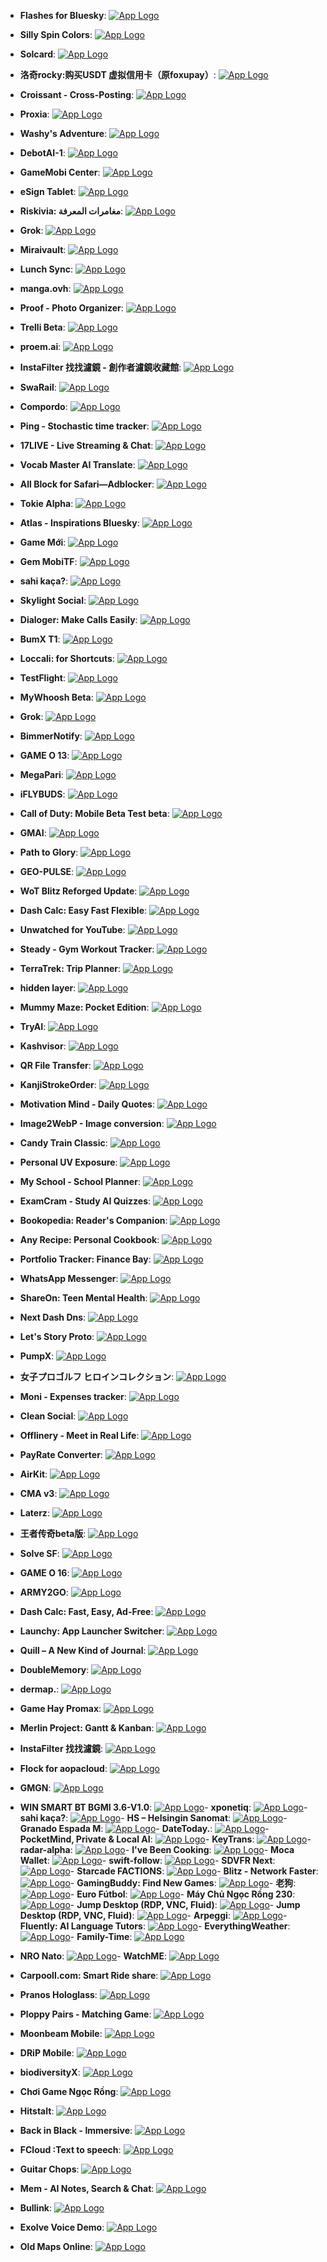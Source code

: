 - **Flashes for Bluesky**: [![App Logo](https://is1-ssl.mzstatic.com/image/thumb/Purple221/v4/04/b2/1c/04b21cee-3222-39ab-6c47-cca574aa3b4c/AppIcon-0-0-1x_U007ephone-0-1-0-0-85-220.png/200x200bb-80.png)](https://testflight.apple.com/join/JKEtnTQP)
- **Silly Spin Colors**: [![App Logo](https://is1-ssl.mzstatic.com/image/thumb/Purple211/v4/94/63/a3/9463a3b9-eac1-c5c9-a038-5c2b3a65dc2f/AppIcon-0-0-1x_U007emarketing-0-11-0-85-220.png/200x200bb-80.png)](https://testflight.apple.com/join/t6phPMYc)
- **Solcard**: [![App Logo](https://is1-ssl.mzstatic.com/image/thumb/Purple211/v4/42/21/be/4221be44-83b9-24ca-b76b-31252179463e/AppIcon-0-0-1x_U007epad-0-1-85-220.png/200x200bb-80.png)](https://testflight.apple.com/join/h6T6pM7T)
- **洛奇rocky:购买USDT 虚拟信用卡（原foxupay）**: [![App Logo](https://is1-ssl.mzstatic.com/image/thumb/Purple221/v4/28/c6/65/28c66542-662d-0011-4c5e-81594dc089b5/AppIcon-0-0-1x_U007ephone-0-1-0-85-220.png/200x200bb-80.png)](https://testflight.apple.com/join/NFr5nj4a)
- **Croissant - Cross-Posting**: [![App Logo](https://is1-ssl.mzstatic.com/image/thumb/Purple221/v4/64/e2/64/64e2645e-2c99-29bb-16f9-f0d7a88462c8/AppIcon-0-0-1x_U007epad-0-0-0-1-0-P3-85-220.png/200x200bb-80.png)](https://testflight.apple.com/join/fPxmQkKP)
- **Proxia**: [![App Logo](https://is1-ssl.mzstatic.com/image/thumb/Purple221/v4/bc/25/e1/bc25e19f-ee33-96f3-8558-b85fff74e78e/AppIcon-0-0-1x_U007ephone-0-1-0-85-220.png/200x200bb-80.png)](https://testflight.apple.com/join/WnmQfjHT)
- **Washy's Adventure**: [![App Logo](https://is1-ssl.mzstatic.com/image/thumb/Purple221/v4/9b/bb/f1/9bbbf138-67cc-97d0-bce7-4ed3ab065eb4/AppIcon-0-0-1x_U007emarketing-0-11-0-85-220.png/200x200bb-80.png)](https://testflight.apple.com/join/ynhv8aXX)
- **DebotAI-1**: [![App Logo](https://is1-ssl.mzstatic.com/image/thumb/Purple221/v4/8b/51/74/8b5174af-9f92-c8ca-e3ef-19144714dc67/AppIcon-0-0-1x_U007epad-0-85-220.png/200x200bb-80.png)](https://testflight.apple.com/join/HmGq8sdv)
- **GameMobi Center**: [![App Logo](https://is1-ssl.mzstatic.com/image/thumb/Purple211/v4/ab/9a/fa/ab9afa52-1e83-4c25-b612-bef498b12f67/AppIcon-0-0-1x_U007emarketing-0-8-0-85-220.png/200x200bb-80.png)](https://testflight.apple.com/join/72N83Pfg)
- **eSign Tablet**: [![App Logo](https://is1-ssl.mzstatic.com/image/thumb/Purple221/v4/c7/0c/e8/c70ce835-b376-d79d-c7f4-5e697799538b/AppIcon-0-0-1x_U007emarketing-0-11-0-0-85-220.png/200x200bb-80.png)](https://testflight.apple.com/join/XGjKDWkQ)
- **Riskivia: مغامرات المعرفة**: [![App Logo](https://is1-ssl.mzstatic.com/image/thumb/Purple211/v4/b6/cc/4f/b6cc4fe1-9e8d-1174-41f7-6772002c3980/AppIcon-0-0-1x_U007emarketing-0-0-0-7-0-0-sRGB-0-0-0-GLES2_U002c0-512MB-85-220-0-0.png/200x200bb-80.png)](https://testflight.apple.com/join/423AVRcf)
- **Grok**: [![App Logo](https://is1-ssl.mzstatic.com/image/thumb/Purple211/v4/75/f9/bf/75f9bfdb-937b-01b5-e4f8-205ebb09ac2d/AppIcon-0-1x_U007epad-0-1-0-85-220-0.jpeg/200x200bb-80.png)](https://testflight.apple.com/join/ZNTJK731)
- **Miraivault**: [![App Logo](https://is1-ssl.mzstatic.com/image/thumb/Purple221/v4/27/f5/17/27f5175a-e944-0a83-9601-cc7cad78cbe6/AppIcon-0-0-1x_U007epad-0-1-85-220.png/200x200bb-80.png)](https://testflight.apple.com/join/CAVDSYNs)
- **Lunch Sync**: [![App Logo](https://is1-ssl.mzstatic.com/image/thumb/Purple211/v4/1c/7e/96/1c7e9678-b5e8-c162-f142-bbf71fec37d1/AppIcon-0-0-1x_U007epad-0-1-85-220.png/200x200bb-80.png)](https://testflight.apple.com/join/mF8JEHqk)
- **manga.ovh**: [![App Logo](https://is1-ssl.mzstatic.com/image/thumb/Purple221/v4/94/ca/55/94ca55f0-3d49-61fc-8a31-cedd2ed4cea0/AppIcon-0-0-1x_U007epad-0-0-0-1-0-85-220.png/200x200bb-80.png)](https://testflight.apple.com/join/XseCg0u4)
- **Proof - Photo Organizer**: [![App Logo](https://is1-ssl.mzstatic.com/image/thumb/Purple221/v4/1c/07/23/1c0723d8-9d66-a079-f857-faf50def870b/AppIcon-0-1x_U007ephone-0-0-0-1-0-85-220-0.png/200x200bb-80.png)](https://testflight.apple.com/join/66h8HPQ5)
- **Trelli Beta**: [![App Logo](https://is1-ssl.mzstatic.com/image/thumb/Purple221/v4/af/e3/91/afe39163-fd08-07e6-3d3e-eabc0dc6cde4/AppIcon.beta-1x_U007emarketing-0-11-0-85-220-0.png/200x200bb-80.png)](https://testflight.apple.com/join/rwSxF16k)
- **proem.ai**: [![App Logo](https://is1-ssl.mzstatic.com/image/thumb/Purple221/v4/cb/74/b5/cb74b5e0-c371-e21d-5c26-868a60c623a3/AppIcon-0-0-1x_U007epad-0-85-220.png/200x200bb-80.png)](https://testflight.apple.com/join/uhSa2wCQ)
- **InstaFilter 找找濾鏡 - 創作者濾鏡收藏館**: [![App Logo](https://is1-ssl.mzstatic.com/image/thumb/Purple211/v4/14/c2/a0/14c2a061-0696-6dc4-3881-221c31911511/AppIcon-0-0-1x_U007ephone-0-1-85-220.png/200x200bb-80.png)](https://testflight.apple.com/join/JCGUGt1v)
- **SwaRail**: [![App Logo](https://is1-ssl.mzstatic.com/image/thumb/Purple221/v4/8d/e7/32/8de73259-23cc-ea76-5600-44742359ce1d/AppIcon-1x_U007emarketing-0-7-0-85-220-0.png/200x200bb-80.png)](https://testflight.apple.com/join/aWFYt6et)
- **Compordo**: [![App Logo](https://is1-ssl.mzstatic.com/image/thumb/Purple221/v4/ea/46/fe/ea46fe6c-bb5c-4a25-363d-43e7a64207c9/AppIcon-0-1x_U007ephone-0-1-0-85-220-0.png/200x200bb-80.png)](https://testflight.apple.com/join/T8fKTfmG)
- **Ping - Stochastic time tracker**: [![App Logo](https://is1-ssl.mzstatic.com/image/thumb/Purple211/v4/a0/87/18/a0871868-3332-d452-02e4-e23a10b2a970/AppIcon-0-0-1x_U007epad-0-1-85-220.png/200x200bb-80.png)](https://testflight.apple.com/join/sRTERSA3)
- **17LIVE - Live Streaming & Chat**: [![App Logo](https://is1-ssl.mzstatic.com/image/thumb/Purple221/v4/6f/30/66/6f306686-d097-64c6-7145-560a1d8b5a49/AppIcon-0-0-1x_U007emarketing-0-7-0-sRGB-85-220.png/200x200bb-80.png)](https://testflight.apple.com/join/xsBXnoJO)
- **Vocab Master AI Translate**: [![App Logo](https://is1-ssl.mzstatic.com/image/thumb/Purple211/v4/a4/57/81/a4578109-61df-c5e8-385d-76a5e6ed849f/AppIcon-0-0-1x_U007ephone-0-1-85-220.png/200x200bb-80.png)](https://testflight.apple.com/join/R5YV9JAk)
- **All Block for Safari—Adblocker**: [![App Logo](https://is1-ssl.mzstatic.com/image/thumb/Purple211/v4/dc/63/03/dc6303db-aa55-6282-4d03-34f02b02ae2b/AppIcon-0-0-1x_U007epad-0-1-85-220.png/200x200bb-80.png)](https://testflight.apple.com/join/fjQq64ND)
- **Tokie Alpha**: [![App Logo](https://is1-ssl.mzstatic.com/image/thumb/Purple211/v4/cc/af/01/ccaf01de-b2de-8e0d-b547-896b97d71049/AppIcon-0-0-1x_U007ephone-0-85-220.png/200x200bb-80.png)](https://testflight.apple.com/join/Sp2ZXn2t)
- **Atlas - Inspirations Bluesky**: [![App Logo](https://is1-ssl.mzstatic.com/image/thumb/Purple211/v4/96/94/56/969456d4-2f02-e923-ce35-4a676ef25419/AppIcon-0-0-1x_U007emarketing-0-11-0-0-85-220.png/200x200bb-80.png)](https://testflight.apple.com/join/aPTRfuxv)
- **Game Mới**: [![App Logo](https://is1-ssl.mzstatic.com/image/thumb/Purple221/v4/13/58/0f/13580fe0-7812-c994-d4f6-ca7cdda38da0/AppIcon-0-0-1x_U007epad-0-11-0-85-220.png/200x200bb-80.png)](https://testflight.apple.com/join/qk7e7jJv)
- **Gem MobiTF**: [![App Logo](https://is1-ssl.mzstatic.com/image/thumb/Purple211/v4/49/8e/dc/498edcf3-32fc-ad03-9ba9-c4aa0b18a2f8/AppIcon-0-0-1x_U007emarketing-0-10-0-85-220.png/200x200bb-80.png)](https://testflight.apple.com/join/dzCFYhCn)
- **sahi kaça?**: [![App Logo](https://is1-ssl.mzstatic.com/image/thumb/Purple211/v4/d9/75/fe/d975fefb-a1c8-353f-b43d-beeb64543b92/AppIcon-0-0-1x_U007emarketing-0-8-0-85-220.png/200x200bb-80.png)](https://testflight.apple.com/join/U1DtEAyk)
- **Skylight Social**: [![App Logo](https://is1-ssl.mzstatic.com/image/thumb/Purple221/v4/34/0d/47/340d4705-5a08-644a-3232-b471d2e0cf66/AppIcon-0-0-1x_U007epad-0-1-85-220.png/200x200bb-80.png)](https://testflight.apple.com/join/s5RmNCGc)
- **Dialoger: Make Calls Easily**: [![App Logo](https://is1-ssl.mzstatic.com/image/thumb/Purple221/v4/8c/dc/45/8cdc4582-e9b9-f938-9774-5d6caab56711/AppIcon-0-0-85-220-0-5-0-2x.png/200x200bb-80.png)](https://testflight.apple.com/join/utYD2dwx)
- **BumX T1**: [![App Logo](https://is1-ssl.mzstatic.com/image/thumb/Purple211/v4/53/80/62/538062f4-a7b2-9d1d-23fc-09e97a6300a7/AppIcon-0-0-1x_U007emarketing-0-10-0-0-85-220.png/200x200bb-80.png)](https://testflight.apple.com/join/r7a4KPsF)
- **Loccali: for Shortcuts**: [![App Logo](https://is1-ssl.mzstatic.com/image/thumb/Purple221/v4/9f/9d/83/9f9d834a-dc5f-93cd-3a21-b0d1965d56cf/AppIcon-0-1x_U007epad-0-1-85-220-0.jpeg/200x200bb-80.png)](https://testflight.apple.com/join/Wyzw1RZV)
- **TestFlight**: [![App Logo](https://is1-ssl.mzstatic.com/image/thumb/Purple221/v4/d2/f7/7d/d2f77d63-76ea-6e1f-5f31-db75be5468a7/AppIcon-85-220-0-4-2x.png/246x0w.webp)](https://developer.apple.com/testflight/)
- **MyWhoosh Beta**: [![App Logo](https://is1-ssl.mzstatic.com/image/thumb/Purple221/v4/7d/8b/4b/7d8b4bc5-7ced-5c9f-47fc-1bf803305672/AppIcon-0-0-1x_U007emarketing-0-3-85-220.png/200x200bb-80.png)](https://testflight.apple.com/join/h8rkF97p)
- **Grok­**: [![App Logo](https://is1-ssl.mzstatic.com/image/thumb/Purple211/v4/ac/6b/3e/ac6b3e9e-8120-dd7b-8775-703cc386642b/AppIcon-0-1x_U007epad-0-1-0-85-220-0.jpeg/200x200bb-80.png)](https://testflight.apple.com/join/ZNTJK731)
- **BimmerNotify**: [![App Logo](https://is1-ssl.mzstatic.com/image/thumb/Purple211/v4/29/f6/c6/29f6c60d-b362-d19c-6a06-dcce74208b45/AppIcon-0-0-1x_U007ephone-0-1-85-220.png/200x200bb-80.png)](https://testflight.apple.com/join/wVKUFtSH)
- **GAME O 13**: [![App Logo](https://is1-ssl.mzstatic.com/image/thumb/Purple221/v4/73/c2/2b/73c22b6a-4387-27b4-a809-5aa6577f8392/AppIcon-1x_U007emarketing-0-10-0-85-220-0.png/200x200bb-80.png)](https://testflight.apple.com/join/NAMu6usz)
- **MegaPari**: [![App Logo](https://is1-ssl.mzstatic.com/image/thumb/Purple211/v4/1e/15/0b/1e150b46-11c0-d8f5-d798-0404972a31b4/AppIcon-0-0-1x_U007epad-0-1-0-85-220.png/200x200bb-80.png)](https://testflight.apple.com/join/QD66pksn)
- **iFLYBUDS**: [![App Logo](https://is1-ssl.mzstatic.com/image/thumb/Purple221/v4/18/73/5f/18735fad-3d44-f0da-7462-d785683f6043/AppIcon-0-0-1x_U007emarketing-0-7-0-0-85-220.png/200x200bb-80.png)](https://testflight.apple.com/join/hlO9DpDK)
- **Call of Duty: Mobile Beta Test beta**: [![App Logo](https://is1-ssl.mzstatic.com/image/thumb/Purple221/v4/04/07/15/0407157a-520b-36e9-af8e-6372042e1adc/AppIcon-1x_U007emarketing-0-9-0-85-220-0.png/200x200bb-80.png)](https://testflight.apple.com/join/YYcNAy3n)
- **GMAI**: [![App Logo](https://is1-ssl.mzstatic.com/image/thumb/Purple221/v4/60/76/c3/6076c399-0df7-ae25-21eb-b269b06b4c7d/AppIcon-1x_U007emarketing-0-8-0-85-220-0.png/200x200bb-80.png)](https://testflight.apple.com/join/gnxeVRWg)
- **Path to Glory**: [![App Logo](https://is1-ssl.mzstatic.com/image/thumb/Purple221/v4/54/12/a5/5412a53d-9f9e-f099-752c-f9190402b704/AppIcon-0-0-1x_U007emarketing-0-7-0-85-220.png/200x200bb-80.png)](https://testflight.apple.com/join/j3nrDp41)
- **GEO-PULSE**: [![App Logo](https://is1-ssl.mzstatic.com/image/thumb/Purple211/v4/d0/1d/21/d01d21c5-e1b6-14cc-c08a-5aad8a019ed0/AppIcon-0-0-1x_U007ephone-0-1-0-85-220.png/200x200bb-80.png)](https://testflight.apple.com/join/Qg2GCNw6)
- **WoT Blitz Reforged Update**: [![App Logo](https://is1-ssl.mzstatic.com/image/thumb/Purple211/v4/68/6f/0e/686f0e9a-6861-af72-608f-157cf0cf8357/AppIcon-0-0-1x_U007epad-0-7-0-0-85-220.png/200x200bb-80.png)](https://testflight.apple.com/join/qHCFGYmt)
- **Dash Calc: Easy Fast Flexible**: [![App Logo](https://is1-ssl.mzstatic.com/image/thumb/Purple221/v4/42/48/88/4248881c-92b1-472d-f8ae-a0e1e8025dff/AppIcon-0-0-1x_U007ephone-0-1-85-220.png/200x200bb-80.png)](https://testflight.apple.com/join/4vmNqTE8)
- **Unwatched for YouTube**: [![App Logo](https://is1-ssl.mzstatic.com/image/thumb/Purple221/v4/18/94/06/18940689-7819-a6a5-6b21-82b1f3612a9c/AppIcon-0-0-1x_U007epad-0-0-0-1-0-85-220.png/200x200bb-80.png)](https://testflight.apple.com/join/9RP0WzCR)
- **Steady - Gym Workout Tracker**: [![App Logo](https://is1-ssl.mzstatic.com/image/thumb/Purple221/v4/72/bb/91/72bb91aa-533f-5072-5b8a-7c7bbc2abf88/AppIcon-0-0-1x_U007ephone-0-1-85-220.png/200x200bb-80.png)](https://testflight.apple.com/join/4nJvAFSV)
- **TerraTrek: Trip Planner**: [![App Logo](https://is1-ssl.mzstatic.com/image/thumb/Purple221/v4/1e/c9/da/1ec9dafd-72a2-c008-d01e-57e83b416fe3/AppIcon-0-0-1x_U007epad-0-85-220.png/200x200bb-80.png)](https://testflight.apple.com/join/7jIs4sEX)
- **hidden layer**: [![App Logo](https://is1-ssl.mzstatic.com/image/thumb/Purple221/v4/80/35/90/8035909c-e491-5e10-6c4e-7e8fe8118809/AppIcon-0-1x_U007epad-0-1-85-220-0.png/200x200bb-80.png)](https://testflight.apple.com/join/dht8jUxm)
- **Mummy Maze: Pocket Edition**: [![App Logo](https://is1-ssl.mzstatic.com/image/thumb/Purple211/v4/14/00/39/1400392f-6d3b-eefa-3fbc-71fc64a26c13/AppIcon-0-0-1x_U007epad-0-85-220.png/200x200bb-80.png)](https://testflight.apple.com/join/s9WDyQue)
- **TryAI**: [![App Logo](https://is1-ssl.mzstatic.com/image/thumb/Purple211/v4/13/da/5a/13da5a97-436f-bf95-7a05-702e3b36aad1/AppIcon-0-0-1x_U007ephone-0-1-85-220.png/200x200bb-80.png)](https://testflight.apple.com/join/75Tty8zH)
- **Kashvisor**: [![App Logo](https://is1-ssl.mzstatic.com/image/thumb/Purple221/v4/60/b4/cf/60b4cfb6-7dc8-5c80-615a-fb528b8c2fa5/AppIcon-0-0-1x_U007emarketing-0-11-0-85-220.png/200x200bb-80.png)](https://testflight.apple.com/join/3QwmcB9B)
- **QR File Transfer**: [![App Logo](https://is1-ssl.mzstatic.com/image/thumb/Purple211/v4/41/68/f4/4168f475-2212-cc32-06d2-f212e142c6bb/AppIcon-0-0-1x_U007ephone-0-1-0-85-220.png/200x200bb-80.png)](https://testflight.apple.com/join/P5UOcDLa)
- **KanjiStrokeOrder**: [![App Logo](https://is1-ssl.mzstatic.com/image/thumb/Purple211/v4/8e/8e/c9/8e8ec934-02b5-e15e-44f9-0d93e089afce/AppIcon-0-0-1x_U007ephone-0-1-85-220.png/200x200bb-80.png)](https://testflight.apple.com/join/XfwHVjAn)
- **Motivation Mind - Daily Quotes**: [![App Logo](https://is1-ssl.mzstatic.com/image/thumb/Purple211/v4/03/e2/53/03e25379-0776-4801-4c64-9517b3f82662/Purple-Blue-0-0-1x_U007epad-0-1-85-220.png/200x200bb-80.png)](https://testflight.apple.com/join/zt6pfQr2)
- **Image2WebP - Image conversion**: [![App Logo](https://is1-ssl.mzstatic.com/image/thumb/Purple211/v4/04/d4/c3/04d4c3fc-0f43-dd5f-d2f3-ba10718c491f/AppIcon-0-0-85-220-0-5-0-2x.png/200x200bb-80.png)](https://testflight.apple.com/join/KAwk7k3M)
- **Candy Train Classic**: [![App Logo](https://is1-ssl.mzstatic.com/image/thumb/Purple221/v4/03/4d/51/034d51f7-72e2-e08b-fee8-dbcff26530d0/AppIcon-0-0-1x_U007epad-0-85-220.png/200x200bb-80.png)](https://testflight.apple.com/join/VpQwJHwP)
- **Personal UV Exposure**: [![App Logo](https://is1-ssl.mzstatic.com/image/thumb/Purple221/v4/94/c8/2f/94c82f41-e584-7f3d-53b9-936e20351180/AppIcon-0-0-1x_U007ephone-0-1-85-220.png/200x200bb-80.png)](https://testflight.apple.com/join/tDDyaJvU)
- **My School - School Planner**: [![App Logo](https://is1-ssl.mzstatic.com/image/thumb/Purple221/v4/25/23/f6/2523f674-bdf3-cc71-73e1-bb78187c9024/AppIcon-0-0-1x_U007epad-0-0-0-1-0-85-220.png/200x200bb-80.png)](https://testflight.apple.com/join/G7P5eJkd)
- **ExamCram - Study AI Quizzes**: [![App Logo](https://is1-ssl.mzstatic.com/image/thumb/Purple211/v4/f6/4f/7e/f64f7ef3-183c-32d7-8033-db10efc0d42f/AppIcon-0-1x_U007epad-0-1-85-220-0.png/200x200bb-80.png)](https://testflight.apple.com/join/n0S2Zc8Y)
- **Bookopedia: Reader's Companion**: [![App Logo](https://is1-ssl.mzstatic.com/image/thumb/Purple221/v4/d1/78/a5/d178a5ed-c209-71d6-2392-bfef4a8841a5/AppIcon-0-1x_U007epad-0-0-0-1-0-85-220-0.png/200x200bb-80.png)](https://testflight.apple.com/join/U3NY9MqD)
- **Any Recipe: Personal Cookbook**: [![App Logo](https://is1-ssl.mzstatic.com/image/thumb/Purple221/v4/97/c4/3c/97c43c7b-78b3-b6fd-f5bc-9b896821b285/AppIcon-0-0-1x_U007epad-0-1-0-sRGB-85-220.png/200x200bb-80.png)](https://testflight.apple.com/join/eedsEgLh)
- **Portfolio Tracker: Finance Bay**: [![App Logo](https://is1-ssl.mzstatic.com/image/thumb/Purple221/v4/37/4f/82/374f82f1-06c1-1d78-246d-c75158ca73e5/AppIcon_iOS-0-1x_U007epad-0-0-0-1-0-85-220-0.jpeg/200x200bb-80.png)](https://testflight.apple.com/join/y4etT8Ht)

- **WhatsApp Messenger**: [![App Logo](https://is1-ssl.mzstatic.com/image/thumb/Purple211/v4/ac/51/93/ac519384-5614-304b-279f-f4f227307f47/AppIconCatalystBetarelbranch-0-0-2x_U007euniversal-0-0-0-4-0-0-0-85-220.png/200x200bb-80.png)](https://testflight.apple.com/join/krUFQpyJ)
- **ShareOn: Teen Mental Health**: [![App Logo](https://is1-ssl.mzstatic.com/image/thumb/Purple211/v4/4a/1d/79/4a1d79a6-74c8-984d-2325-118677324ef8/AppIcon-0-0-1x_U007ephone-0-1-85-220.png/200x200bb-80.png)](https://testflight.apple.com/join/kKHgM3qt)
- **Next Dash Dns**: [![App Logo](https://is1-ssl.mzstatic.com/image/thumb/Purple221/v4/28/a2/06/28a2065c-ac58-e22a-ebc5-928bfb96cf4b/launcher_icon-0-0-1x_U007emarketing-0-11-0-85-220.png/200x200bb-80.png)](https://testflight.apple.com/join/KFdfGqXV)
- **Let's Story Proto**: [![App Logo](https://is1-ssl.mzstatic.com/image/thumb/Purple221/v4/e3/eb/b9/e3ebb957-319c-8e90-83c8-cd0b2eff1e7f/AppIcon-1x_U007emarketing-0-5-85-220-0.png/200x200bb-80.png)](https://testflight.apple.com/join/8QmsyzZZ)
- **PumpX**: [![App Logo](https://is1-ssl.mzstatic.com/image/thumb/Purple221/v4/20/54/23/205423a0-9c54-a556-473f-a16164c89d6a/AppIcon-0-0-1x_U007epad-0-1-85-220.png/200x200bb-80.png)](https://testflight.apple.com/join/hvAPe7Ak)
- **女子プロゴルフ ヒロインコレクション**: [![App Logo](https://is1-ssl.mzstatic.com/image/thumb/Purple211/v4/8b/e6/c4/8be6c44e-8191-a086-4a25-35c94ceceb70/AppIcon-1x_U007emarketing-0-7-0-85-220-0.png/200x200bb-80.png)](https://testflight.apple.com/join/KVwAHx73)
- **Moni - Expenses tracker**: [![App Logo](https://is1-ssl.mzstatic.com/image/thumb/Purple221/v4/59/05/8d/59058df2-18a3-087c-7f6c-c4aab9ad85e0/AppIcon-0-0-1x_U007epad-0-1-85-220.png/200x200bb-80.png)](https://testflight.apple.com/join/gXXPXzVq)
- **Clean Social**: [![App Logo](https://is1-ssl.mzstatic.com/image/thumb/Purple211/v4/ac/ad/95/acad950c-6487-16fe-9603-2fa003a58f20/AppIcon-0-0-1x_U007epad-0-85-220.png/200x200bb-80.png)](https://testflight.apple.com/join/3svxuIMP)
- **Offlinery - Meet in Real Life**: [![App Logo](https://is1-ssl.mzstatic.com/image/thumb/Purple221/v4/a4/d2/b8/a4d2b84e-90b8-757c-e9f1-14563145341f/AppIcon-0-0-1x_U007epad-0-1-85-220.png/200x200bb-80.png)](https://testflight.apple.com/join/M98apUG3)
- **PayRate Converter**: [![App Logo](https://is1-ssl.mzstatic.com/image/thumb/Purple211/v4/1c/88/92/1c88926e-224d-1426-9c3e-01b60aaeb20f/AppIcon-1x_U007ephone-0-1-0-85-220-0.png/200x200bb-80.png)](https://testflight.apple.com/join/cMXuvTpC)
- **AirKit**: [![App Logo](https://is1-ssl.mzstatic.com/image/thumb/Purple221/v4/45/75/bf/4575bfff-5182-54fd-83b2-a4f0e7d03775/AppIcon-0-0-1x_U007ephone-0-1-85-220.png/200x200bb-80.png)](https://testflight.apple.com/join/zpescuEx)
- **CMA v3**: [![App Logo](https://is1-ssl.mzstatic.com/image/thumb/Purple211/v4/8e/fd/36/8efd3636-f04e-31e6-fe08-af805692cb04/AppIcon-1x_U007emarketing-0-6-0-85-220-0.png/200x200bb-80.png)](https://testflight.apple.com/join/qYoNsVfv)
- **Laterz**: [![App Logo](https://is1-ssl.mzstatic.com/image/thumb/Purple211/v4/6b/69/a8/6b69a80a-f421-0ca5-db97-e39d01942cc5/AppIcon-0-0-85-220-0-5-0-2x.png/200x200bb-80.png)](https://testflight.apple.com/join/ZVZnfhXn)
- **王者传奇beta版**: [![App Logo](https://is1-ssl.mzstatic.com/image/thumb/Purple221/v4/07/78/4d/07784d70-4620-afef-c216-030c93164fb1/AppIcon-1x_U007emarketing-0-7-0-85-220-0.png/200x200bb-80.png)](https://testflight.apple.com/join/99FnT1KK)
- **Solve SF**: [![App Logo](https://is1-ssl.mzstatic.com/image/thumb/Purple211/v4/ec/0d/79/ec0d7947-3573-c39c-e6f4-6dd39ce4accb/AppIcon-1x_U007ephone-0-1-85-220-0.png/200x200bb-80.png)](https://testflight.apple.com/join/8t2azZPf)
- **GAME O 16**: [![App Logo](https://is1-ssl.mzstatic.com/image/thumb/Purple221/v4/9e/09/d5/9e09d5aa-ead0-8539-e4ac-063d5af1bad3/AppIcon-1x_U007emarketing-0-10-0-85-220-0.png/200x200bb-80.png)](https://testflight.apple.com/join/7akPwEdp)
- **ARMY2GO**: [![App Logo](https://is1-ssl.mzstatic.com/image/thumb/Purple211/v4/04/ed/3a/04ed3a5b-e16a-00e2-be8b-19f4ab3e444f/AppIcon-0-0-1x_U007emarketing-0-0-0-7-0-0-sRGB-0-0-0-GLES2_U002c0-512MB-85-220-0-0.png/200x200bb-80.png)](https://testflight.apple.com/join/gbNpRxWw)
- **Dash Calc: Fast, Easy, Ad-Free**: [![App Logo](https://is1-ssl.mzstatic.com/image/thumb/Purple221/v4/42/48/88/4248881c-92b1-472d-f8ae-a0e1e8025dff/AppIcon-0-0-1x_U007ephone-0-1-85-220.png/200x200bb-80.png)](https://testflight.apple.com/join/4vmNqTE8)
- **Launchy: App Launcher Switcher**: [![App Logo](https://is1-ssl.mzstatic.com/image/thumb/Purple211/v4/b7/95/22/b7952204-2c1f-ccbe-5ad7-830ce03c7ec1/AppIcon-0-0-85-220-0-0-5-0-2x-sRGB.png/200x200bb-80.png)](https://testflight.apple.com/join/hpa9Wzbd)
- **Quill – A New Kind of Journal**: [![App Logo](https://is1-ssl.mzstatic.com/image/thumb/Purple211/v4/a9/97/31/a99731c0-31ca-6560-7112-7fcda435a5b3/AppIcon-0-0-1x_U007epad-0-1-85-220.png/200x200bb-80.png)](https://testflight.apple.com/join/HTuqG6Qm)
- **DoubleMemory**: [![App Logo](https://is1-ssl.mzstatic.com/image/thumb/Purple211/v4/1f/f6/7d/1ff67d02-2ee7-6309-1aaa-d06368fad926/AppIcon-0-0-85-220-0-2-0-2x.png/200x200bb-80.png)](https://testflight.apple.com/join/ZG7nyTaZ)
- **dermap.**: [![App Logo](https://is1-ssl.mzstatic.com/image/thumb/Purple221/v4/91/31/a7/9131a782-7d51-921e-9840-e130d000c28d/AppIcon-0-0-1x_U007epad-0-85-220.png/200x200bb-80.png)](https://testflight.apple.com/join/or9XKtiH)
- **Game Hay Promax**: [![App Logo](https://is1-ssl.mzstatic.com/image/thumb/Purple211/v4/e1/42/9c/e1429cab-e995-0f61-3074-e8e520a0ddea/AppIcon-0-0-1x_U007epad-0-11-0-85-220.png/200x200bb-80.png)](https://testflight.apple.com/join/YWqYyuSS)
- **Merlin Project: Gantt & Kanban**: [![App Logo](https://is1-ssl.mzstatic.com/image/thumb/Purple211/v4/c5/d6/5a/c5d65a76-0693-4389-ada7-11ff4016bdaf/MerlinProject.png/200x200bb-80.png)](https://testflight.apple.com/join/jdXVATK3)
- **InstaFilter 找找濾鏡**: [![App Logo](https://is1-ssl.mzstatic.com/image/thumb/Purple211/v4/64/f6/db/64f6db71-5e2b-5c92-97e2-1179975c1012/AppIcon-0-0-1x_U007ephone-0-1-85-220.png/200x200bb-80.png)](https://testflight.apple.com/join/JCGUGt1v)
- **Flock for aopacloud**: [![App Logo](https://is1-ssl.mzstatic.com/image/thumb/Purple211/v4/99/fe/3c/99fe3c90-b24b-0344-9cc1-6c76c1abbf76/AppIcon-1x_U007emarketing-0-5-0-85-220-0.png/200x200bb-80.png)](https://testflight.apple.com/join/VsZomSS1)
- **GMGN**: [![App Logo](https://is1-ssl.mzstatic.com/image/thumb/Purple211/v4/02/41/03/024103a9-7fa7-59f4-0bb3-21bb6a6f0ef3/AppIcon-0-0-1x_U007emarketing-0-6-0-85-220.png/200x200bb-80.png)](https://testflight.apple.com/join/z7FJJK1s)
- **WIN SMART BT BGMI 3.6-V1.0**: [![App Logo](https://is1-ssl.mzstatic.com/image/thumb/Purple221/v4/9c/10/83/9c108337-3a74-4c67-aa9c-59a0861e9ed1/AppIcon-1x_U007emarketing-0-0-GLES2_U002c0-512MB-sRGB-0-0-0-85-220-0-0-0-8.png/200x200bb-80.png)](https://testflight.apple.com/join/nQggA7wV)- **xponetiq**: [![App Logo](https://is1-ssl.mzstatic.com/image/thumb/Purple211/v4/89/2e/0e/892e0ee9-317c-1edc-4ad0-d204fa2a8204/AppIcon-0-0-1x_U007ephone-0-1-0-P3-85-220.png/200x200bb-80.png)](https://testflight.apple.com/join/eGsn2zaE)- **sahi kaça?**: [![App Logo](https://is1-ssl.mzstatic.com/image/thumb/Purple221/v4/55/e7/6c/55e76c05-ae66-12e0-2b53-6fa33568c6fe/AppIcon-0-0-1x_U007emarketing-0-8-0-85-220.png/200x200bb-80.png)](https://testflight.apple.com/join/U1DtEAyk)- **HS – Helsingin Sanomat**: [![App Logo](https://is1-ssl.mzstatic.com/image/thumb/Purple221/v4/e8/02/28/e8022831-1f36-0e9a-2e1f-4ddbd60b7ed0/AppIcon-0-0-1x_U007epad-0-1-85-220.png/200x200bb-80.png)](https://testflight.apple.com/join/upUXdWgG)- **Granado Espada M**: [![App Logo](https://is1-ssl.mzstatic.com/image/thumb/Purple211/v4/17/45/48/174548fe-9f8a-f4e7-7b6d-62682c983838/AppIcon-1x_U007emarketing-0-7-0-85-220-0.png/200x200bb-80.png)](https://testflight.apple.com/join/1RKaGwRw)- **DateToday.**: [![App Logo](https://is1-ssl.mzstatic.com/image/thumb/Purple211/v4/6f/7b/e3/6f7be3a4-5fdd-cf8b-dead-8f28c99431d2/AppIcon-0-0-1x_U007emarketing-0-11-0-0-85-220.png/200x200bb-80.png)](https://testflight.apple.com/join/EHA45Mv2)- **PocketMind, Private & Local AI**: [![App Logo](https://is1-ssl.mzstatic.com/image/thumb/Purple221/v4/5f/fa/69/5ffa69df-f257-c480-d3b6-a10214a6802e/AppIcon-0-0-1x_U007epad-0-1-85-220.png/200x200bb-80.png)](https://testflight.apple.com/join/wW4FGDJU)- **KeyTrans**: [![App Logo](https://is1-ssl.mzstatic.com/image/thumb/Purple211/v4/32/e3/ab/32e3ab04-c2ac-be28-cb23-5ca0b6bb9061/AppIcon-0-1x_U007emarketing-0-5-85-220-0.png/200x200bb-80.png)](https://testflight.apple.com/join/yvcRrjqk)- **radar-alpha**: [![App Logo](https://is1-ssl.mzstatic.com/image/thumb/Purple221/v4/4d/dd/e9/4ddde9a5-5f76-ecbc-39fa-07e4e4b727c3/AppIcon-0-0-1x_U007epad-0-1-85-220.jpeg/200x200bb-80.png)](https://testflight.apple.com/join/mT77XLa0)- **I've Been Cooking**: [![App Logo](https://is1-ssl.mzstatic.com/image/thumb/Purple221/v4/04/8a/2c/048a2c8d-aa6f-7d7c-89ce-0a90ae44c881/AppIcon-0-0-1x_U007epad-0-1-85-220.png/200x200bb-80.png)](https://testflight.apple.com/join/HnMFtJW8)- **Moca Wallet**: [![App Logo](https://is1-ssl.mzstatic.com/image/thumb/Purple211/v4/9e/5f/0c/9e5f0c90-af1a-7522-2e95-334c51959577/AppIcon-0-0-1x_U007emarketing-0-8-0-85-220.png/200x200bb-80.png)](https://testflight.apple.com/join/n5c24VjT)- **swift-follow**: [![App Logo](https://is1-ssl.mzstatic.com/image/thumb/Purple221/v4/c0/29/0d/c0290dd9-4fac-341d-e261-cf4a378e0f02/AppIcon-0-1x_U007epad-0-1-0-85-220-0.png/200x200bb-80.png)](https://testflight.apple.com/join/kQAuJnwE)- **SDVFR Next**: [![App Logo](https://is1-ssl.mzstatic.com/image/thumb/Purple211/v4/16/ea/8e/16ea8e9d-ad22-6b4b-cc4e-8ba777d5b9ef/AppIcon-0-0-1x_U007epad-0-0-0-1-0-0-85-220.png/200x200bb-80.png)](https://testflight.apple.com/join/AT7TlgcE)- **Starcade FACTIONS**: [![App Logo](https://is1-ssl.mzstatic.com/image/thumb/Purple221/v4/f0/c0/59/f0c0591e-62e5-d25e-0761-42092b4e36a5/AppIcon-0-0-1x_U007emarketing-0-7-0-85-220.png/200x200bb-80.png)](https://testflight.apple.com/join/Jr7d6Ya6)- **Blitz - Network Faster**: [![App Logo](https://is1-ssl.mzstatic.com/image/thumb/Purple211/v4/3a/f5/85/3af5853a-7770-4ef9-98bb-2d4ab2b09a12/AppIcon-0-0-1x_U007epad-0-85-220.png/200x200bb-80.png)](https://testflight.apple.com/join/5MkSSBsD)- **GamingBuddy: Find New Games**: [![App Logo](https://is1-ssl.mzstatic.com/image/thumb/Purple221/v4/e9/f0/2b/e9f02bea-512a-df50-280c-6fbf54aa64c6/AppIcon-0-0-1x_U007ephone-0-1-0-P3-85-220.png/200x200bb-80.png)](https://testflight.apple.com/join/K4P6qs5U)- **老狗**: [![App Logo](https://is1-ssl.mzstatic.com/image/thumb/Purple211/v4/22/e9/86/22e986d2-07aa-a6c6-ca75-259441a8180c/AppIcon-0-1x_U007emarketing-0-7-0-85-220-0.png/200x200bb-80.png)](https://testflight.apple.com/join/EZYVbvGy)- **Euro Fútbol**: [![App Logo](https://is1-ssl.mzstatic.com/image/thumb/Purple211/v4/aa/dd/da/aadddaf5-6b78-5fc0-5ac0-4491b3a30b47/AppIcon-0-0-1x_U007ephone-0-0-0-85-220.png/200x200bb-80.png)](https://testflight.apple.com/join/Kq22VYEw)- **Máy Chủ Ngọc Rồng 230**: [![App Logo](https://is1-ssl.mzstatic.com/image/thumb/Purple221/v4/33/6c/d9/336cd93b-5991-40d2-7cd1-3086b4c00599/AppIcon-0-0-1x_U007emarketing-0-7-0-85-220.png/200x200bb-80.png)](https://testflight.apple.com/join/yaAMEpAj)- **Jump Desktop (RDP, VNC, Fluid)**: [![App Logo](https://is1-ssl.mzstatic.com/image/thumb/Purple211/v4/7f/fc/d1/7ffcd182-b1c9-cb61-e632-6301357c37bf/AppIcon-0-1x_U007emarketing-0-10-0-85-220-0.png/200x200bb-80.png)](https://testflight.apple.com/join/PT4ZWw0g)- **Jump Desktop (RDP, VNC, Fluid)**: [![App Logo](https://is1-ssl.mzstatic.com/image/thumb/Purple211/v4/7f/fc/d1/7ffcd182-b1c9-cb61-e632-6301357c37bf/AppIcon-0-1x_U007emarketing-0-10-0-85-220-0.png/200x200bb-80.png)](https://testflight.apple.com/join/PT4ZWw0g)- **Arpeggi**: [![App Logo](https://is1-ssl.mzstatic.com/image/thumb/Purple221/v4/e8/f4/78/e8f47839-595b-a255-88e7-40c347800d69/AppIcon-0-0-1x_U007epad-0-1-85-220.png/200x200bb-80.png)](https://testflight.apple.com/join/LDWqgjAs)- **Fluently: AI Language Tutors**: [![App Logo](https://is1-ssl.mzstatic.com/image/thumb/Purple221/v4/20/db/24/20db24e8-7d84-5414-5926-7663b1418795/AppIcon-0-0-1x_U007epad-0-1-85-220.png/200x200bb-80.png)](https://testflight.apple.com/join/nEaftAqq)- **EverythingWeather**: [![App Logo](https://is1-ssl.mzstatic.com/image/thumb/Purple211/v4/76/ff/58/76ff5861-4e70-7fd7-f441-3a0a0e63b54d/AppIcon-0-0-1x_U007epad-0-1-85-220.png/200x200bb-80.png)](https://testflight.apple.com/join/7VUKuncc)- **Family-Time**: [![App Logo](https://is1-ssl.mzstatic.com/image/thumb/Purple211/v4/27/d1/52/27d15259-c41d-f37e-5c32-351eccbf4c22/AppIcon-0-0-1x_U007emarketing-0-7-0-85-220.png/200x200bb-80.png)](https://testflight.apple.com/join/7wXdZ3YZ)
- **NRO Nato**: [![App Logo](https://is1-ssl.mzstatic.com/image/thumb/Purple221/v4/7b/00/a2/7b00a2fc-902c-246e-723a-a17b4633de6d/AppIcon-0-0-1x_U007emarketing-0-8-0-85-220.png/200x200bb-80.png)](https://testflight.apple.com/join/R6SAaaPH)- **WatchME**: [![App Logo](https://is1-ssl.mzstatic.com/image/thumb/Purple221/v4/a2/00/5f/a2005f6c-52b4-2073-f385-a4db9b5c9d51/AppIcon-0-0-1x_U007emarketing-0-6-0-sRGB-85-220.png/200x200bb-80.png)](https://testflight.apple.com/join/PoR8lKli)
- **Carpooll.com: Smart Ride share**: [![App Logo](https://is1-ssl.mzstatic.com/image/thumb/Purple221/v4/87/da/9a/87da9a85-f8cb-34ed-d110-d88f31d838b8/AppIcon-0-0-1x_U007emarketing-0-8-0-0-85-220.png/200x200bb-80.png)](https://testflight.apple.com/join/uiLhi6ar)
- **Pranos Hologlass**: [![App Logo](https://is1-ssl.mzstatic.com/image/thumb/Purple221/v4/ae/08/1f/ae081f3c-4636-31be-c3db-7ba3f77074bc/AppIcon-0-0-1x_U007ephone-0-6-0-85-220.png/200x200bb-80.png)](https://testflight.apple.com/join/JdPxmRcD)
- **Ploppy Pairs - Matching Game**: [![App Logo](https://is1-ssl.mzstatic.com/image/thumb/Purple221/v4/30/35/39/3035398e-37f2-56b8-09f3-a3f013875497/AppIcon.lsr/200x200bb-80.png)](https://testflight.apple.com/join/bQWgjGvw)

- **Moonbeam Mobile**: [![App Logo](https://is1-ssl.mzstatic.com/image/thumb/Purple211/v4/04/15/c3/0415c33c-d8d5-4960-6de8-7b473766917d/AppIcon-0-0-1x_U007emarketing-0-8-0-85-220.png/200x200bb-80.png)](https://testflight.apple.com/join/vf4kZf38)

- **DRiP Mobile**: [![App Logo](https://is1-ssl.mzstatic.com/image/thumb/Purple211/v4/2a/f8/bc/2af8bcd3-44f3-8df8-c5e6-4119eadd4b92/AppIcon-0-0-1x_U007ephone-0-85-220.png/200x200bb-80.png)](https://testflight.apple.com/join/b8uTwht4)

- **biodiversityX**: [![App Logo](https://is1-ssl.mzstatic.com/image/thumb/Purple211/v4/e1/fa/45/e1fa45b7-918d-7c65-5685-cc7f739b3550/AppIcon-1x_U007emarketing-0-10-0-85-220-0.png/200x200bb-80.png)](https://testflight.apple.com/join/AtBN8zR4)

- **Chơi Game Ngọc Rồng**: [![App Logo](https://is1-ssl.mzstatic.com/image/thumb/Purple221/v4/de/f7/b5/def7b5e1-a335-0962-1b4f-a1842f4f57af/AppIcon-0-0-1x_U007emarketing-0-7-0-85-220.png/200x200bb-80.png)](https://testflight.apple.com/join/DI31UlNW)
- **Hitstalt**: [![App Logo](https://is1-ssl.mzstatic.com/image/thumb/Purple221/v4/9c/37/d9/9c37d964-fc54-5d9f-e155-6a63cd0f9b1c/AppIcon-0-1x_U007epad-0-1-85-220-0.png/200x200bb-80.png)](https://testflight.apple.com/join/6CajeAZm)

- **Back in Black - Immersive**: [![App Logo](https://is1-ssl.mzstatic.com/image/thumb/Purple211/v4/3e/83/c2/3e83c2be-0ab0-6f6b-2122-ae9188f05176/AppIcon.lsr/200x200bb-80.png)](https://testflight.apple.com/join/h5eMTHdM)

- **FCloud :Text to speech**: [![App Logo](https://is1-ssl.mzstatic.com/image/thumb/Purple221/v4/89/3e/c1/893ec1c7-1770-ee11-4c86-d5a38f315550/AppIcon-0-0-1x_U007emarketing-0-10-0-85-220.png/200x200bb-80.png)](https://testflight.apple.com/join/hpqcwjAE)

- **Guitar Chops**: [![App Logo](https://is1-ssl.mzstatic.com/image/thumb/Purple221/v4/e4/63/17/e46317fd-97ac-d287-ac9f-0bbc5eb5c614/AppIcon-1x_U007emarketing-0-8-0-85-220-0.png/200x200bb-80.png)](https://testflight.apple.com/join/aPqqSvwd)

- **Mem - AI Notes, Search & Chat**: [![App Logo](https://is1-ssl.mzstatic.com/image/thumb/Purple211/v4/7c/c3/30/7cc3309b-3fd8-428b-7b53-48a0d12ab230/AppIcon-0-0-1x_U007epad-0-1-0-sRGB-85-220.png/200x200bb-80.png)](https://testflight.apple.com/join/BD3PEkyq)

- **Bullink**: [![App Logo](https://is1-ssl.mzstatic.com/image/thumb/Purple221/v4/e0/73/cd/e073cd3a-8ca4-9973-c581-8555dac6fafc/AppIcon-0-0-1x_U007emarketing-0-8-0-85-220.png/200x200bb-80.png)](https://testflight.apple.com/join/pMzssUAF)
- **Exolve Voice Demo**: [![App Logo](https://is1-ssl.mzstatic.com/image/thumb/Purple211/v4/a2/7d/37/a27d3745-247e-db99-4a79-3fa86b114677/AppIcon-0-0-1x_U007emarketing-0-8-0-85-220.png/200x200bb-80.png)](https://testflight.apple.com/join/pnzP2EQg)

- **Old Maps Online**: [![App Logo](https://is1-ssl.mzstatic.com/image/thumb/Purple211/v4/78/c8/e3/78c8e305-d405-9209-59d6-9c90d5b4b999/AppIcon-0-0-1x_U007epad-0-1-85-220.png/200x200bb-80.png)](https://testflight.apple.com/join/Vagm4vQG?ref=cms-prev.oldmapsonline.org)